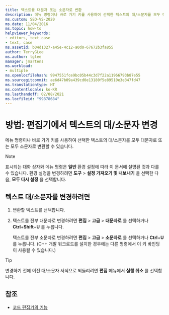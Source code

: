 ```yaml
---
title: 텍스트를 대문자 또는 소문자로 변환
description: 메뉴 명령이나 바로 가기 키를 사용하여 선택한 텍스트의 대/소문자를 모두 대문자로 또는 모두 소문자로 변환하는 방법을 알아봅니다.
ms.custom: SEO-VS-2020
ms.date: 11/04/2016
ms.topic: how-to
helpviewer_keywords:
- editors, text case
- text, case
ms.assetid: b04d1327-a45e-4c12-a0d0-67672b3fa855
author: TerryGLee
ms.author: tglee
manager: jmartens
ms.workload:
- multiple
ms.openlocfilehash: 9947551fce9bc05b44c3d7f22a11966793b87e55
ms.sourcegitcommit: ae6d47b09a439cd0e13180f5e89510e3e347fd47
ms.translationtype: HT
ms.contentlocale: ko-KR
ms.lasthandoff: 02/08/2021
ms.locfileid: "99878684"
---
```

# <a name="how-to-change-text-case-in-the-editor"></a>방법: 편집기에서 텍스트의 대/소문자 변경

메뉴 명령이나 바로 가기 키를 사용하여 선택한 텍스트의 대/소문자를 모두 대문자로 또는 모두 소문자로 변환할 수 있습니다.

> [!NOTE]
> 표시되는 대화 상자와 메뉴 명령은 **일반** 환경 설정에 따라 이 문서에 설명된 것과 다를 수 있습니다. 환경 설정을 변경하려면 **도구** > **설정 가져오기 및 내보내기** 을 선택한 다음, **모두 다시 설정** 을 선택합니다.

## <a name="to-change-text-case"></a>텍스트 대/소문자를 변경하려면

1. 변환할 텍스트를 선택합니다.

2. 텍스트를 전부 대문자로 변경하려면 **편집** > **고급** > **대문자로** 를 선택하거나 **Ctrl**+**Shift**+**U** 를 누릅니다.

   텍스트를 전부 소문자로 변경하려면 **편집** > **고급** > **소문자로** 를 선택하거나 **Ctrl**+**U** 를 누릅니다. (C++ 개발 워크로드를 설치한 경우에는 다른 명령에서 이 키 바인딩이 사용될 수 있습니다.)

> [!TIP]
> 변경하기 전에 이전 대/소문자 서식으로 되돌리려면 **편집** 메뉴에서 **실행 취소** 를 선택합니다.

## <a name="see-also"></a>참조

- [코드 편집기의 기능](../ide/writing-code-in-the-code-and-text-editor.md)
